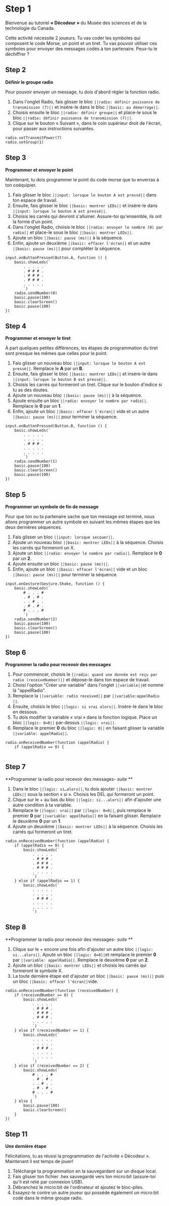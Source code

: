 # Step 1
Bienvenue au tutoriel **« Décodeur »** du Musée des sciences et de la technologie du Canada.

Cette activité nécessite 2 joueurs. Tu vas coder les symboles qui composent le code Morse, un point et un tiret. Tu vas pouvoir utiliser ces symboles pour envoyer des messages codés à ton partenaire. Peux-tu le déchiffrer ?

## Step 2
**Définir le groupe radio**

Pour pouvoir envoyer un message, tu dois d'abord régler la fonction radio.
1. Dans l'onglet Radio, fais glisser le bloc ``||radio: définir puissance de transmission (7)||`` et insère-le dans le bloc ``||basic: au démarrage||``. 
2. Choisis ensuite le bloc ``||radio: définir groupe||`` et place-le sous le bloc ``||radio: définir puissance de transmission (7)||``.
3. Clique sur le bouton « Suivant », dans le coin supérieur droit de l'écran, pour passer aux instructions suivantes.

```blocks
radio.setTransmitPower(7)
radio.setGroup(1)
```

## Step 3
**Programmer et envoyer le point**

Maintenant, tu dois programmer le point du code morse que tu enverras à ton coéquipier.
1. Fais glisser le bloc ``||input: lorsque le bouton A est pressé||`` dans ton espace de travail. 
2. Ensuite, fais glisser le bloc ``||basic: montrer LEDs||`` et insère-le dans ``||input: lorsque le bouton A est pressé||``. 
3. Choisis les carrés qui devront s'allumer. Assure-toi qu'ensemble, ils ont la forme d'un point. 
4. Dans l'onglet Radio, choisis le bloc ``||radio: envoyer le nombre (0) par radio||`` et place-le sous le bloc ``||basic: montrer LEDs||``.
5. Ajoute un bloc ``||basic: pause (ms)||`` à la séquence. 
6. Enfin, ajoute un deuxième ``||basic: effacer l'écran||`` et un autre ``||basic: pause (ms)||`` pour compléter la séquence. 

```blocks
input.onButtonPressed(Button.A, function () {
    basic.showLeds(`
        . . . . .
        . # # # .
        . # # # .
        . # # # .
        . . . . .
        `)
    radio.sendNumber(0)
    basic.pause(100)
    basic.clearScreen()
    basic.pause(100)
})
```

## Step 4
**Programmer et envoyer le tiret**
 
À part quelques petites différences, les étapes de programmation du tiret sont presque les mêmes que celles pour le point. 
 
1. Fais glisser un nouveau bloc ``||input: lorsque le bouton A est pressé||``. Remplace le **A** par un **B**. 
2. Ensuite, fais glisser le bloc ``||basic: montrer LEDs||`` et insère-le dans ``||input: lorsque le bouton B est pressé||``. 
3. Choisis les carrés qui formeront un tiret. Clique sur le bouton d'indice si tu as des doutes. 
4. Ajoute un nouveau bloc ``||basic: pause (ms)||`` à la séquence. 
5. Ajoute ensuite un bloc ``||radio: envoyer le nombre par radio||``. Remplace le **0** par un **1**.
6. Enfin, ajoute un bloc ``||basic: effacer l'écran||`` vide et un autre ``||basic: pause (ms)||`` pour terminer la séquence. 

```blocks
input.onButtonPressed(Button.B, function () {
    basic.showLeds(`
        . . . . .
        . . . . .
        . # # # .
        . . . . .
        . . . . .
        `)
    radio.sendNumber(1)
    basic.pause(100)
    basic.clearScreen()
    basic.pause(100)
})
```

## Step 5
**Programmer un symbole de fin de message**

Pour que ton ou ta partenaire sache que ton message est terminé, nous allons programmer un autre symbole en suivant les mêmes étapes que les deux dernières séquences.
1. Fais glisser un bloc ``||input: lorsque secouer||``. 
2. Ajoute un nouveau bloc ``||basic: montrer LEDs||`` à la séquence. Choisis les carrés qui formeront un X. 
3. Ajoute un bloc ``||radio: envoyer le nombre par radio||``. Remplace le **0** par un **2**. 
4. Ajoute ensuite un bloc ``||basic: pause (ms)||``. 
5. Enfin, ajoute un bloc ``||basic: effacer l'écran||`` vide et un bloc ``||basic: pause (ms)||`` pour terminer la séquence.

```blocks
input.onGesture(Gesture.Shake, function () {
    basic.showLeds(`
        # . . . #
        . # . # .
        . . # . .
        . # . # .
        # . . . #
        `)
    radio.sendNumber(2)
    basic.pause(100)
    basic.clearScreen()
    basic.pause(100)
})
```
## Step 6
**Programmer la radio pour recevoir des messages**

1. Pour commencer, choisis le ``||radio: quand une donnée est reçu par radio (receiveNumber)||`` et dépose-le dans ton espace de travail. 
2. Choisi l'option "Créer une variable" dans l'onglet ``||variable||``et nomme là "appelRadio". 
3. Remplace la ``||variable: radio received||`` par ``||variable:appelRadio ||``. 
3. Ensuite, choisis le bloc ``||logic: si vrai alors||``. Insère-le dans le bloc en dessous.  
4. Tu dois modifier la variable « vrai » dans la fonction logique. Place un bloc ``||logic: 0=0||`` par-dessus ``||logic: vrai||``.
5. Remplace le premier **0** du bloc ``||logic: 0||`` en faisant glisser la variable ``||variable: appelRadio||``.

```blocks
radio.onReceivedNumber(function (appelRadio) {
    if (appelRadio == 0) {
        
```

## Step 7
**Programmer la radio pour recevoir des messages- *suite* **
1. Dans le bloc ``||logic: si…alors||``, tu dois ajouter ``||basic: montrer LEDs||`` sous la section « si ». Choisis les DEL qui formeront un point. 
2. Clique sur le + au bas du bloc ``||logic: si...alors||`` afin d'ajouter une autre condition à ta variable.
3. Remplace le ``||logic: vrai||`` par ``||logic: 0=0||``, puis remplace le premier **0** par ``||variable: appelRadio||`` en la faisant glisser. Remplace le deuxième **0** par un **1**. 
4. Ajoute un deuxième ``||basic: montrer LEDs||`` à la séquence. Choisis les carrés qui formeront un tiret. 


```blocks
radio.onReceivedNumber(function (appelRadio) {
    if (appelRadio == 0) {
        basic.showLeds(`
            . . . . .
            . # # # .
            . # # # .
            . # # # .
            . . . . .
            `)
    } else if (appelRadio == 1) {
        basic.showLeds(`
            . . . . .
            . . . . .
            . # # # .
            . . . . .
            . . . . .
            `)
```

## Step 8

**Programmer la radio pour recevoir des messages- *suite* **
1. Clique sur le + encore une fois afin d'ajouter un autre bloc ``||logic: si...alors||``. Ajoute un bloc ``||logic: 0=0||``et remplace le premier **0** par ``||variable: appelRadio||``. Remplace le deuxième **0** par un **2**.
2. Ajoute un bloc ``||basic: montrer LEDs||`` et choisis les carrés qui formeront le symbole X.
3. La toute dernière étape est d'ajouter un bloc ``||basic: pause (ms)||`` puis un bloc ``||basic: effacer l'écran||``vide. 

```blocks
radio.onReceivedNumber(function (receivedNumber) {
    if (receivedNumber == 0) {
        basic.showLeds(`
            . . . . .
            . # # # .
            . # # # .
            . # # # .
            . . . . .
            `)
    } else if (receivedNumber == 1) {
        basic.showLeds(`
            . . . . .
            . . . . .
            . # # # .
            . . . . .
            . . . . .
            `)
    } else if (receivedNumber == 2) {
        basic.showLeds(`
            # . . . #
            . # . # .
            . . # . .
            . # . # .
            # . . . #
            `)
    } else {
        basic.pause(100)
        basic.clearScreen()
    }
})
```


## Step 11 
**Une dernière étape**

Félicitations, tu as réussi la programmation de l'activité « Décodeur ». Maintenant il est temps de jouer! 
1. Télécharge ta programmation en la sauvegardant sur un disque local.
2. Fais glisser ton fichier .hex sauvegardé vers ton micro:bit (assure-toi qu'il est relié par connexion USB).
3. Débranchez le micro:bit de l'ordinateur et ajoutez le bloc-piles.
4. Essayez-le contre un autre joueur qui possède également un micro:bit codé dans le même groupe radio.
